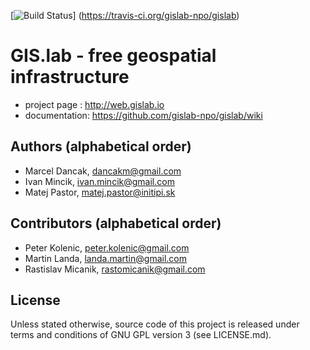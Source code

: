 [![Build Status](https://travis-ci.org/gislab-npo/gislab.svg?branch=master)]
(https://travis-ci.org/gislab-npo/gislab)

# GIS.lab - free geospatial infrastructure
 * project page : http://web.gislab.io
 * documentation: https://github.com/gislab-npo/gislab/wiki

## Authors (alphabetical order)
 * Marcel Dancak, dancakm@gmail.com
 * Ivan Mincik, ivan.mincik@gmail.com
 * Matej Pastor, matej.pastor@initipi.sk

## Contributors (alphabetical order)
 * Peter Kolenic, peter.kolenic@gmail.com
 * Martin Landa, landa.martin@gmail.com
 * Rastislav Micanik, rastomicanik@gmail.com

## License
Unless stated otherwise, source code of this project is released under terms
and conditions of GNU GPL version 3 (see LICENSE.md).
